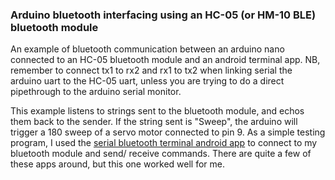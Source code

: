 ### Arduino bluetooth interfacing using an HC-05 (or HM-10 BLE) bluetooth module

An example of bluetooth communication between an arduino nano connected to an HC-05 bluetooth module and an android terminal app. NB, remember to connect tx1 to rx2 and rx1 to tx2 when linking serial the arduino uart to the HC-05 uart, unless you are trying to do a direct pipethrough to the arduino serial monitor. 

This example listens to strings sent to the bluetooth module, and echos them back to the sender. If the string sent is "Sweep", the arduino will trigger a 180 sweep of a servo motor connected to pin 9. As a simple testing program, I used the [serial bluetooth terminal android app](https://play.google.com/store/apps/details?id=de.kai_morich.serial_bluetooth_terminal) to connect to my bluetooth module and send/ receive commands. There are quite a few of these apps around, but this one worked well for me.
